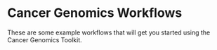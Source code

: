 # Cancer Genomics Workflows
These are some example workflows that will get you started using the Cancer Genomics Toolkit. 
